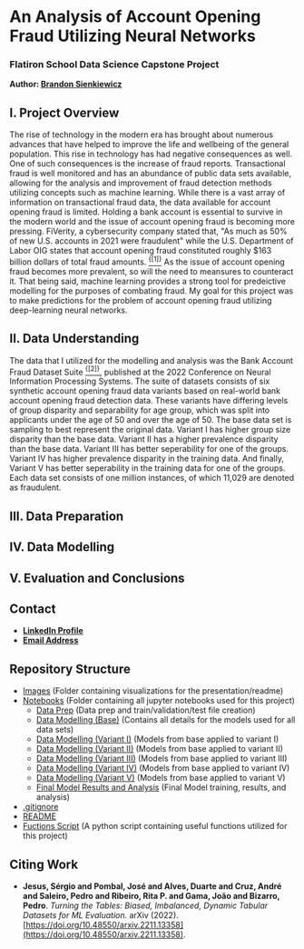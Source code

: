 # An Analysis of Account Opening Fraud Utilizing Neural Networks
### Flatiron School Data Science Capstone Project
**Author: [Brandon Sienkiewicz](https://www.linkedin.com/in/brandon-sienkiewicz-data-science/)**

## I. Project Overview

The rise of technology in the modern era has brought about numerous advances that have helped to improve the life and wellbeing of the general population. This rise in technology has had negative consequences as well. One of such consequences is the increase of fraud reports. Transactional fraud is well monitored and has an abundance of public data sets available, allowing for the analysis and improvement of fraud detection methods utilizing concepts such as machine learning. While there is a vast array of information on transactional fraud data, the data available for account opening fraud is limited. Holding a bank account is essential to survive in the modern world and the issue of account opening fraud is becoming more pressing. FiVerity, a cybersecurity company stated that, "As much as 50% of new U.S. accounts in 2021 were fraudulent" while the U.S. Department of Labor OIG states that account opening fraud constituted roughly $163 billion dollars of total fraud amounts. [<sup>{[1]}](https://www.bankinfosecurity.com/new-fraud-on-block-causes-bank-losses-to-mount-a-18867) As the issue of account opening fraud becomes more prevalent, so will the need to meansures to counteract it. That being said, machine learning provides a strong tool for predeictive modelling for the purposes of combating fraud. My goal for this project was to make predictions for the problem of account opening fraud utilizing deep-learning neural networks.

## II. Data Understanding
 
The data that I utilized for the modelling and analysis was the Bank Account Fraud Dataset Suite [<sup>{[2]}](https://www.kaggle.com/datasets/sgpjesus/bank-account-fraud-dataset-neurips-2022?select=Variant+III.csv), published at the 2022 Conference on Neural Information Processing Systems. The suite of datasets consists of six synthetic account opening fraud data variants based on real-world bank account opening fraud detection data. These variants have differing levels of group disparity and separability for age group, which was split into applicants under the age of 50 and over the age of 50. The base data set is sampling to best represent the original data. Variant I has higher group size disparity than the base data. Variant II has a higher prevalence disparity than the base data. Variant III has better seperability for one of the groups. Variant IV has higher prevalence disparity in the training data. And finally, Variant V has better seperability in the training data for one of the groups. Each data set consists of one million instances, of which 11,029 are denoted as fraudulent. 
 
## III. Data Preparation
 
 

## IV. Data Modelling

## V. Evaluation and Conclusions

## Contact

* **[LinkedIn Profile](https://www.linkedin.com/in/brandon-sienkiewicz-data-science/)**
* **[Email Address](bmsienk@outlook.com)**

## Repository Structure

* [Images](./Images) (Folder containing visualizations for the presentation/readme)
* [Notebooks](./Notebooks) (Folder containing all jupyter notebooks used for this project)
  * [Data Prep](./Notebooks/01-DataPrep) (Data prep and train/validation/test file creation)
  * [Data Modelling (Base)](./Notebooks/02-DataModelling(Base)) (Contains all details for the models used for all data sets)
  * [Data Modelling (Variant I)](./Notebooks/03-DataModelling(VariantI)) (Models from base applied to variant I)
  * [Data Modelling (Variant II)](./Notebooks/04-DataModelling(VariantII)) (Models from base applied to variant II)
  * [Data Modelling (Variant III)](./Notebooks/05-DataModelling(VariantIII)) (Models from base applied to variant III)
  * [Data Modelling (Variant IV)](./Notebooks/06-DataModelling(VariantIV)) (Models from base applied to variant IV)
  * [Data Modelling (Variant V)](./Notebooks/07-DataModelling(VariantV)) (Models from base applied to variant V)
  * [Final Model Results and Analysis](./Notebooks/08-FinalModelResultsAnalysis) (Final Model training, results, and analysis)
 * [.gitignore](./.gitignore)
 * [README](./README.md)
 * [Fuctions Script](./functions.py) (A python script containing useful functions utilized for this project)

## Citing Work

* **Jesus, Sérgio and Pombal, José and Alves, Duarte and Cruz, André and Saleiro, Pedro and Ribeiro, Rita P. and Gama, João and Bizarro, Pedro**. *Turning the Tables: Biased, Imbalanced, Dynamic Tabular Datasets for ML Evaluation*. arXiv (2022). [https://doi.org/10.48550/arxiv.2211.13358](https://doi.org/10.48550/arxiv.2211.13358).
